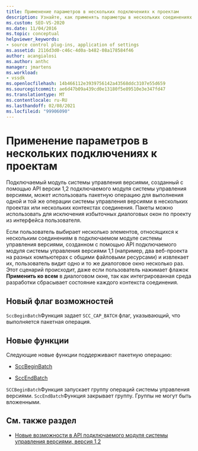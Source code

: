 ```yaml
---
title: Применение параметров в нескольких подключениях к проектам
description: Узнайте, как применять параметры в нескольких соединениях проектов с помощью подключаемого модуля системы управления версиями для выполнения пакетной операции.
ms.custom: SEO-VS-2020
ms.date: 11/04/2016
ms.topic: conceptual
helpviewer_keywords:
- source control plug-ins, application of settings
ms.assetid: 2116d3d0-c46c-4d0a-b482-08a178584f46
author: acangialosi
ms.author: anthc
manager: jmartens
ms.workload:
- vssdk
ms.openlocfilehash: 14b466112e3939756142a43568ddc3107e55d659
ms.sourcegitcommit: ae6d47b09a439cd0e13180f5e89510e3e347fd47
ms.translationtype: MT
ms.contentlocale: ru-RU
ms.lasthandoff: 02/08/2021
ms.locfileid: "99906090"
---
```

# <a name="application-of-settings-across-multiple-project-connections"></a>Применение параметров в нескольких подключениях к проектам
Подключаемый модуль системы управления версиями, созданный с помощью API версии 1,2 подключаемого модуля системы управления версиями, может использовать пакетную операцию для выполнения одной и той же операции системы управления версиями в нескольких проектах или нескольких контекстах соединения. Пакеты можно использовать для исключения избыточных диалоговых окон по проекту из интерфейса пользователя.

 Если пользователь выбирает несколько элементов, относящихся к нескольким соединениям в подключаемом модуле системы управления версиями, созданном с помощью API подключаемого модуля системы управления версиями 1,1 (например, два веб-проекта на разных компьютерах с общими файловыми ресурсами) и извлекает их, пользователь видит одно и то же диалоговое окно несколько раз. Этот сценарий происходит, даже если пользователь нажимает флажок **Применить ко всем** в диалоговом окне, так как интегрированная среда разработки сбрасывает состояние каждого контекста соединения.

## <a name="new-capability-flag"></a>Новый флаг возможностей
 `SccBeginBatch`Функция задает `SCC_CAP_BATCH` флаг, указывающий, что выполняется пакетная операция.

## <a name="new-functions"></a>Новые функции
Следующие новые функции поддерживают пакетную операцию:

- [SccBeginBatch](../../extensibility/sccbeginbatch-function.md)

- [SccEndBatch](../../extensibility/sccendbatch-function.md)

`SCCBeginBatch`Функция запускает группу операций системы управления версиями. `SccEndBatch`Функция закрывает группу. Группы не могут быть вложенными.

## <a name="see-also"></a>См. также раздел
- [Новые возможности в API подключаемого модуля системы управления версиями, версия 1,2](../../extensibility/internals/what-s-new-in-the-source-control-plug-in-api-version-1-2.md)
